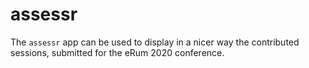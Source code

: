 
<!-- README.md is generated from README.Rmd. Please edit that file -->

# assessr

<!-- badges: start -->

<!-- badges: end -->

The `assessr` app can be used to display in a nicer way the contributed
sessions, submitted for the eRum 2020 conference.
